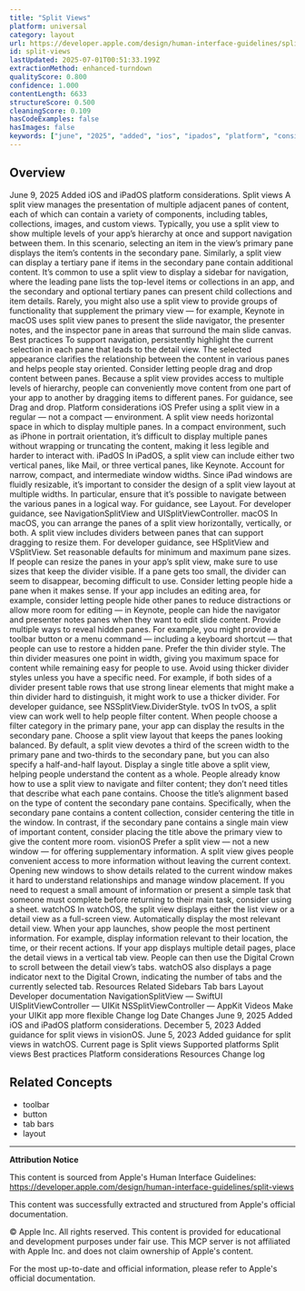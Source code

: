 ```yaml
---
title: "Split Views"
platform: universal
category: layout
url: https://developer.apple.com/design/human-interface-guidelines/split-views
id: split-views
lastUpdated: 2025-07-01T00:51:33.199Z
extractionMethod: enhanced-turndown
qualityScore: 0.800
confidence: 1.000
contentLength: 6633
structureScore: 0.500
cleaningScore: 0.109
hasCodeExamples: false
hasImages: false
keywords: ["june", "2025", "added", "ios", "ipados", "platform", "considerations", "split", "views", "view"]
---
```

## Overview

June 9, 2025 Added iOS and iPadOS platform considerations. Split views A split view manages the presentation of multiple adjacent panes of content, each of which can contain a variety of components, including tables, collections, images, and custom views. Typically, you use a split view to show multiple levels of your app’s hierarchy at once and support navigation between them. In this scenario, selecting an item in the view’s primary pane displays the item’s contents in the secondary pane. Similarly, a split view can display a tertiary pane if items in the secondary pane contain additional content. It’s common to use a split view to display a sidebar for navigation, where the leading pane lists the top-level items or collections in an app, and the secondary and optional tertiary panes can present child collections and item details. Rarely, you might also use a split view to provide groups of functionality that supplement the primary view — for example, Keynote in macOS uses split view panes to present the slide navigator, the presenter notes, and the inspector pane in areas that surround the main slide canvas. Best practices To support navigation, persistently highlight the current selection in each pane that leads to the detail view. The selected appearance clarifies the relationship between the content in various panes and helps people stay oriented. Consider letting people drag and drop content between panes. Because a split view provides access to multiple levels of hierarchy, people can conveniently move content from one part of your app to another by dragging items to different panes. For guidance, see Drag and drop. Platform considerations iOS Prefer using a split view in a regular — not a compact — environment. A split view needs horizontal space in which to display multiple panes. In a compact environment, such as iPhone in portrait orientation, it’s difficult to display multiple panes without wrapping or truncating the content, making it less legible and harder to interact with. iPadOS In iPadOS, a split view can include either two vertical panes, like Mail, or three vertical panes, like Keynote. Account for narrow, compact, and intermediate window widths. Since iPad windows are fluidly resizable, it’s important to consider the design of a split view layout at multiple widths. In particular, ensure that it’s possible to navigate between the various panes in a logical way. For guidance, see Layout. For developer guidance, see NavigationSplitView and UISplitViewController. macOS In macOS, you can arrange the panes of a split view horizontally, vertically, or both. A split view includes dividers between panes that can support dragging to resize them. For developer guidance, see HSplitView and VSplitView. Set reasonable defaults for minimum and maximum pane sizes. If people can resize the panes in your app’s split view, make sure to use sizes that keep the divider visible. If a pane gets too small, the divider can seem to disappear, becoming difficult to use. Consider letting people hide a pane when it makes sense. If your app includes an editing area, for example, consider letting people hide other panes to reduce distractions or allow more room for editing — in Keynote, people can hide the navigator and presenter notes panes when they want to edit slide content. Provide multiple ways to reveal hidden panes. For example, you might provide a toolbar button or a menu command — including a keyboard shortcut — that people can use to restore a hidden pane. Prefer the thin divider style. The thin divider measures one point in width, giving you maximum space for content while remaining easy for people to use. Avoid using thicker divider styles unless you have a specific need. For example, if both sides of a divider present table rows that use strong linear elements that might make a thin divider hard to distinguish, it might work to use a thicker divider. For developer guidance, see NSSplitView.DividerStyle. tvOS In tvOS, a split view can work well to help people filter content. When people choose a filter category in the primary pane, your app can display the results in the secondary pane. Choose a split view layout that keeps the panes looking balanced. By default, a split view devotes a third of the screen width to the primary pane and two-thirds to the secondary pane, but you can also specify a half-and-half layout. Display a single title above a split view, helping people understand the content as a whole. People already know how to use a split view to navigate and filter content; they don’t need titles that describe what each pane contains. Choose the title’s alignment based on the type of content the secondary pane contains. Specifically, when the secondary pane contains a content collection, consider centering the title in the window. In contrast, if the secondary pane contains a single main view of important content, consider placing the title above the primary view to give the content more room. visionOS Prefer a split view — not a new window — for offering supplementary information. A split view gives people convenient access to more information without leaving the current context. Opening new windows to show details related to the current window makes it hard to understand relationships and manage window placement. If you need to request a small amount of information or present a simple task that someone must complete before returning to their main task, consider using a sheet. watchOS In watchOS, the split view displays either the list view or a detail view as a full-screen view. Automatically display the most relevant detail view. When your app launches, show people the most pertinent information. For example, display information relevant to their location, the time, or their recent actions. If your app displays multiple detail pages, place the detail views in a vertical tab view. People can then use the Digital Crown to scroll between the detail view’s tabs. watchOS also displays a page indicator next to the Digital Crown, indicating the number of tabs and the currently selected tab. Resources Related Sidebars Tab bars Layout Developer documentation NavigationSplitView — SwiftUI UISplitViewController — UIKit NSSplitViewController — AppKit Videos Make your UIKit app more flexible Change log Date Changes June 9, 2025 Added iOS and iPadOS platform considerations. December 5, 2023 Added guidance for split views in visionOS. June 5, 2023 Added guidance for split views in watchOS. Current page is Split views Supported platforms Split views Best practices Platform considerations Resources Change log

## Related Concepts

- toolbar
- button
- tab bars
- layout

---

**Attribution Notice**

This content is sourced from Apple's Human Interface Guidelines: https://developer.apple.com/design/human-interface-guidelines/split-views

This content was successfully extracted and structured from Apple's official documentation.

© Apple Inc. All rights reserved. This content is provided for educational and development purposes under fair use. This MCP server is not affiliated with Apple Inc. and does not claim ownership of Apple's content.

For the most up-to-date and official information, please refer to Apple's official documentation.
